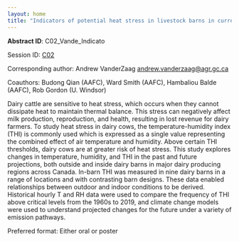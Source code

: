 ```yaml
---
layout: home
title: "Indicators of potential heat stress in livestock barns in current and future climates"
---
```



**Abstract ID**: C02_Vande_Indicato

Session ID: [C02](.)

Corresponding author: Andrew VanderZaag <a href="mailto:andrew.vanderzaag@agr.gc.ca">andrew.vanderzaag@agr.gc.ca</a>

Coauthors: Budong Qian (AAFC), Ward Smith (AAFC), Hambaliou Balde (AAFC), Rob Gordon (U. Windsor) 

Dairy cattle are sensitive to heat stress, which occurs when they cannot dissipate heat to maintain thermal balance. This stress can negatively affect milk production, reproduction, and health, resulting in lost revenue for dairy farmers. To study heat stress in dairy cows, the temperature-humidity index (THI) is commonly used which is expressed as a single value representing the combined effect of air temperature and humidity. Above certain THI thresholds, dairy cows are at greater risk of heat stress. This study explores changes in temperature, humidity, and THI in the past and future projections, both outside and inside dairy barns in major dairy producing regions across Canada. In-barn THI was measured in nine dairy barns in a range of locations and with contrasting barn designs. These data enabled relationships between outdoor and indoor conditions to be derived. Historical hourly T and RH data were used to compare the frequency of THI above critical levels from the 1960s to 2019, and climate change models were used to understand projected changes for the future under a variety of emission pathways.

Preferred format: Either oral or poster
